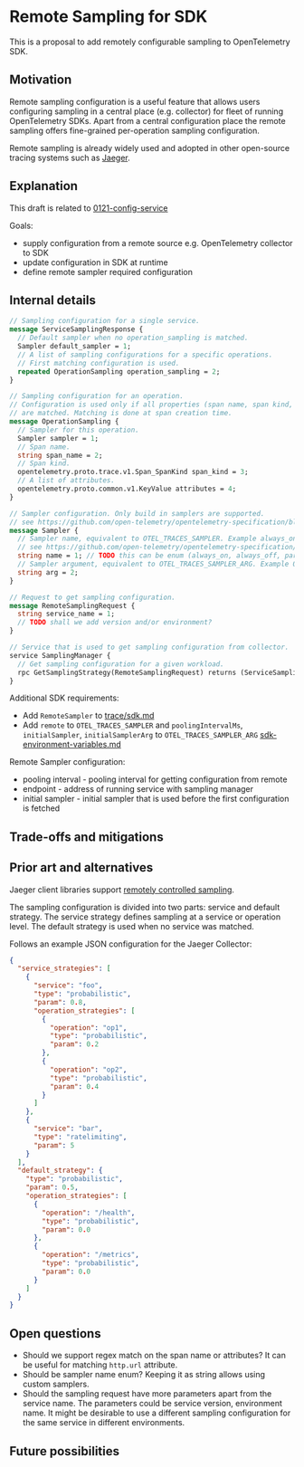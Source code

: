 # Remote Sampling for SDK

This is a proposal to add remotely configurable sampling to OpenTelemetry SDK.

## Motivation

Remote sampling configuration is a useful feature that allows users configuring sampling in a central place (e.g. collector) for
fleet of running OpenTelemetry SDKs. Apart from a central configuration place the remote sampling offers fine-grained
per-operation sampling configuration.

Remote sampling is already widely used and adopted in other open-source tracing systems such as [Jaeger](https://www.jaegertracing.io/docs/1.23/sampling/).

## Explanation

This draft is related to [0121-config-service](https://github.com/open-telemetry/oteps/blob/main/text/experimental/0121-config-service.md)

Goals:

* supply configuration from a remote source e.g. OpenTelemetry collector to SDK
* update configuration in SDK at runtime
* define remote sampler required configuration

## Internal details

```protobuf
// Sampling configuration for a single service.
message ServiceSamplingResponse {
  // Default sampler when no operation_sampling is matched.
  Sampler default_sampler = 1;
  // A list of sampling configurations for a specific operations.
  // First matching configuration is used.
  repeated OperationSampling operation_sampling = 2;
}

// Sampling configuration for an operation.
// Configuration is used only if all properties (span name, span kind, attributes)
// are matched. Matching is done at span creation time.
message OperationSampling {
  // Sampler for this operation.
  Sampler sampler = 1;
  // Span name.
  string span_name = 2;
  // Span kind.
  opentelemetry.proto.trace.v1.Span_SpanKind span_kind = 3;
  // A list of attributes.
  opentelemetry.proto.common.v1.KeyValue attributes = 4;
}

// Sampler configuration. Only build in samplers are supported.
// see https://github.com/open-telemetry/opentelemetry-specification/blob/main/specification/trace/sdk.md#built-in-samplers
message Sampler {
  // Sampler name, equivalent to OTEL_TRACES_SAMPLER. Example always_on, traceidratio etc.
  // see https://github.com/open-telemetry/opentelemetry-specification/blob/main/specification/sdk-environment-variables.md#general-sdk-configuration
  string name = 1; // TODO this can be enum (always_on, always_off, parentbased_traceidratio...)
  // Sampler argument, equivalent to OTEL_TRACES_SAMPLER_ARG. Example 0.25 for traceidratio sampler.
  string arg = 2;
}

// Request to get sampling configuration.
message RemoteSamplingRequest {
  string service_name = 1;
  // TODO shall we add version and/or environment?
}

// Service that is used to get sampling configuration from collector.
service SamplingManager {
  // Get sampling configuration for a given workload.
  rpc GetSamplingStrategy(RemoteSamplingRequest) returns (ServiceSamplingResponse) {}
}
```

Additional SDK requirements:

* Add `RemoteSampler` to [trace/sdk.md](https://github.com/open-telemetry/opentelemetry-specification/blob/main/specification/trace/sdk.md#built-in-samplers)
* Add `remote` to `OTEL_TRACES_SAMPLER` and `poolingIntervalMs`, `initialSampler`, `initialSamplerArg` to `OTEL_TRACES_SAMPLER_ARG` [sdk-environment-variables.md](https://github.com/open-telemetry/opentelemetry-specification/blob/main/specification/sdk-environment-variables.md#general-sdk-configuration)

Remote Sampler configuration:

* pooling interval - pooling interval for getting configuration from remote
* endpoint - address of running service with sampling manager
* initial sampler - initial sampler that is used before the first configuration is fetched

## Trade-offs and mitigations

## Prior art and alternatives

Jaeger client libraries support [remotely controlled sampling](https://www.jaegertracing.io/docs/1.23/sampling/).

The sampling configuration is divided into two parts: service and default strategy.
The service strategy defines sampling at a service or operation level. The default strategy is
used when no service was matched.

Follows an example JSON configuration for the Jaeger Collector:

```json
{
  "service_strategies": [
    {
      "service": "foo",
      "type": "probabilistic",
      "param": 0.8,
      "operation_strategies": [
        {
          "operation": "op1",
          "type": "probabilistic",
          "param": 0.2
        },
        {
          "operation": "op2",
          "type": "probabilistic",
          "param": 0.4
        }
      ]
    },
    {
      "service": "bar",
      "type": "ratelimiting",
      "param": 5
    }
  ],
  "default_strategy": {
    "type": "probabilistic",
    "param": 0.5,
    "operation_strategies": [
      {
        "operation": "/health",
        "type": "probabilistic",
        "param": 0.0
      },
      {
        "operation": "/metrics",
        "type": "probabilistic",
        "param": 0.0
      }
    ]
  }
}
```

## Open questions

* Should we support regex match on the span name or attributes? It can be useful for matching `http.url` attribute.
* Should be sampler name enum? Keeping it as string allows using custom samplers.
* Should the sampling request have more parameters apart from the service name. The parameters could be service version, environment name. It might be desirable to use a different sampling configuration for the same service in different environments.

## Future possibilities
